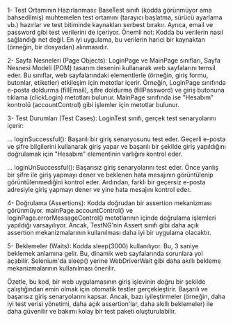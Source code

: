1-  Test Ortamının Hazırlanması: BaseTest sınıfı (kodda görünmüyor ama bahsedilmiş) muhtemelen test ortamını (tarayıcı başlatma, sürücü ayarlama vb.) hazırlar ve test bitiminde kaynakları serbest bırakır.  Ayrıca, email ve password gibi test verilerini de içeriyor.  Önemli not: Kodda bu verilerin nasıl sağlandığı net değil.  En iyi uygulama, bu verilerin harici bir kaynaktan (örneğin, bir dosyadan) alınmasıdır.

2-  Sayfa Nesneleri (Page Objects): LoginPage ve MainPage sınıfları, Sayfa Nesnesi Modeli (POM) tasarım desenini kullanarak web sayfalarını temsil eder. Bu sınıflar, web sayfalarındaki elementlerle (örneğin, giriş formu, butonlar, etiketler) etkileşim için metotlar içerir. Örneğin, LoginPage sınıfında e-posta doldurma (fillEmail), şifre doldurma (fillPassword) ve giriş butonuna tıklama (clickLogin) metotları bulunur. MainPage sınıfında ise "Hesabım" kontrolü (accountControl) gibi işlemler için metotlar bulunur.

3-  Test Durumları (Test Cases): LoginTest sınıfı, gerçek test senaryolarını içerir:

...  loginSuccessful(): Başarılı bir giriş senaryosunu test eder. Geçerli e-posta ve şifre bilgilerini kullanarak giriş yapar ve başarılı bir şekilde giriş yapıldığını doğrulamak için "Hesabım" elementinin varlığını kontrol eder.

...  loginUnSuccessful(): Başarısız giriş senaryolarını test eder. Önce yanlış bir şifre ile giriş yapmayı dener ve beklenen hata mesajının görüntülenip görüntülenmediğini kontrol eder. Ardından, farklı bir geçersiz e-posta adresiyle giriş yapmayı dener ve yine hata mesajını kontrol eder.

4-  Doğrulama (Assertions): Kodda doğrudan bir assertion mekanizması görünmüyor. mainPage.accountControl() ve loginPage.errorMessageControl() metotlarının içinde doğrulama işlemleri yapıldığı varsayılıyor. Ancak, TestNG'nin Assert sınıfı gibi daha açık assertion mekanizmalarının kullanılması daha iyi bir uygulama olacaktır.

5-  Beklemeler (Waits): Kodda sleep(3000) kullanılıyor. Bu, 3 saniye beklemek anlamına gelir.  Bu, dinamik web sayfalarında sorunlara yol açabilir.  Selenium'da sleep() yerine WebDriverWait gibi daha akıllı bekleme mekanizmalarının kullanılması önerilir.

Özetle, bu kod, bir web uygulamasının giriş işlevinin doğru bir şekilde çalıştığından emin olmak için otomatik testler gerçekleştirir. Başarılı ve başarısız giriş senaryolarını kapsar. Ancak, bazı iyileştirmeler (örneğin, daha iyi test verisi yönetimi, daha açık assertion'lar, daha akıllı beklemeler) ile daha güvenilir ve bakımı kolay bir test paketi oluşturulabilir.
